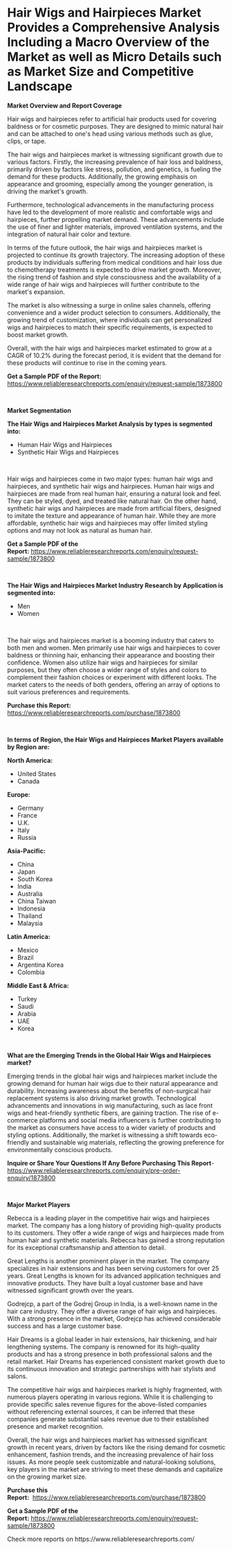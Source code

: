 <p><h1>Hair Wigs and Hairpieces Market Provides a Comprehensive Analysis Including a Macro Overview of the Market as well as Micro Details such as Market Size and Competitive Landscape</h1></p><p><strong>Market Overview and Report Coverage</strong></p>
<p><p>Hair wigs and hairpieces refer to artificial hair products used for covering baldness or for cosmetic purposes. They are designed to mimic natural hair and can be attached to one's head using various methods such as glue, clips, or tape.</p><p>The hair wigs and hairpieces market is witnessing significant growth due to various factors. Firstly, the increasing prevalence of hair loss and baldness, primarily driven by factors like stress, pollution, and genetics, is fueling the demand for these products. Additionally, the growing emphasis on appearance and grooming, especially among the younger generation, is driving the market's growth.</p><p>Furthermore, technological advancements in the manufacturing process have led to the development of more realistic and comfortable wigs and hairpieces, further propelling market demand. These advancements include the use of finer and lighter materials, improved ventilation systems, and the integration of natural hair color and texture.</p><p>In terms of the future outlook, the hair wigs and hairpieces market is projected to continue its growth trajectory. The increasing adoption of these products by individuals suffering from medical conditions and hair loss due to chemotherapy treatments is expected to drive market growth. Moreover, the rising trend of fashion and style consciousness and the availability of a wide range of hair wigs and hairpieces will further contribute to the market's expansion.</p><p>The market is also witnessing a surge in online sales channels, offering convenience and a wider product selection to consumers. Additionally, the growing trend of customization, where individuals can get personalized wigs and hairpieces to match their specific requirements, is expected to boost market growth.</p><p>Overall, with the hair wigs and hairpieces market estimated to grow at a CAGR of 10.2% during the forecast period, it is evident that the demand for these products will continue to rise in the coming years.</p></p>
<p><strong>Get a Sample PDF of the Report:</strong> <a href="https://www.reliableresearchreports.com/enquiry/request-sample/1873800">https://www.reliableresearchreports.com/enquiry/request-sample/1873800</a></p>
<p>&nbsp;</p>
<p><strong>Market Segmentation</strong></p>
<p><strong>The Hair Wigs and Hairpieces Market Analysis by types is segmented into:</strong></p>
<p><ul><li>Human Hair Wigs and Hairpieces</li><li>Synthetic Hair Wigs and Hairpieces</li></ul></p>
<p>&nbsp;</p>
<p><p>Hair wigs and hairpieces come in two major types: human hair wigs and hairpieces, and synthetic hair wigs and hairpieces. Human hair wigs and hairpieces are made from real human hair, ensuring a natural look and feel. They can be styled, dyed, and treated like natural hair. On the other hand, synthetic hair wigs and hairpieces are made from artificial fibers, designed to imitate the texture and appearance of human hair. While they are more affordable, synthetic hair wigs and hairpieces may offer limited styling options and may not look as natural as human hair.</p></p>
<p><strong>Get a Sample PDF of the Report:</strong>&nbsp;<a href="https://www.reliableresearchreports.com/enquiry/request-sample/1873800">https://www.reliableresearchreports.com/enquiry/request-sample/1873800</a></p>
<p>&nbsp;</p>
<p><strong>The Hair Wigs and Hairpieces Market Industry Research by Application is segmented into:</strong></p>
<p><ul><li>Men</li><li>Women</li></ul></p>
<p>&nbsp;</p>
<p><p>The hair wigs and hairpieces market is a booming industry that caters to both men and women. Men primarily use hair wigs and hairpieces to cover baldness or thinning hair, enhancing their appearance and boosting their confidence. Women also utilize hair wigs and hairpieces for similar purposes, but they often choose a wider range of styles and colors to complement their fashion choices or experiment with different looks. The market caters to the needs of both genders, offering an array of options to suit various preferences and requirements.</p></p>
<p><strong>Purchase this Report:</strong>&nbsp; <a href="https://www.reliableresearchreports.com/purchase/1873800">https://www.reliableresearchreports.com/purchase/1873800</a></p>
<p>&nbsp;</p>
<p><strong>In terms of Region, the Hair Wigs and Hairpieces Market Players available by Region are:</strong></p>
<p>
    <p> <strong> North America: </strong>
        <ul>
            <li>United States</li>
            <li>Canada</li>
        </ul>
        </p> 
    <p> <strong> Europe: </strong>
        <ul>
            <li>Germany</li>
            <li>France</li>
            <li>U.K.</li>
            <li>Italy</li>
            <li>Russia</li>
        </ul>
        </p> 
    <p> <strong> Asia-Pacific: </strong>
        <ul>
            <li>China</li>
            <li>Japan</li>
            <li>South Korea</li>
            <li>India</li>
            <li>Australia</li>
            <li>China Taiwan</li>
            <li>Indonesia</li>
            <li>Thailand</li>
            <li>Malaysia</li>
        </ul>
        </p> 
    <p> <strong> Latin America: </strong>
        <ul>
            <li>Mexico</li>
            <li>Brazil</li>
            <li>Argentina Korea</li>
            <li>Colombia</li>
        </ul>
        </p> 
    <p> <strong> Middle East & Africa: </strong>
        <ul>
            <li>Turkey</li>
            <li>Saudi</li>
            <li>Arabia</li>
            <li>UAE</li>
            <li>Korea</li>
        </ul>
    </p>
    </p>
<p>&nbsp;</p>
<p><strong>What are the Emerging Trends in the Global Hair Wigs and Hairpieces market?</strong></p>
<p><p>Emerging trends in the global hair wigs and hairpieces market include the growing demand for human hair wigs due to their natural appearance and durability. Increasing awareness about the benefits of non-surgical hair replacement systems is also driving market growth. Technological advancements and innovations in wig manufacturing, such as lace front wigs and heat-friendly synthetic fibers, are gaining traction. The rise of e-commerce platforms and social media influencers is further contributing to the market as consumers have access to a wider variety of products and styling options. Additionally, the market is witnessing a shift towards eco-friendly and sustainable wig materials, reflecting the growing preference for environmentally conscious products.</p></p>
<p><strong>Inquire or Share Your Questions If Any Before Purchasing This Report</strong>- <a href="https://www.reliableresearchreports.com/enquiry/pre-order-enquiry/1873800">https://www.reliableresearchreports.com/enquiry/pre-order-enquiry/1873800</a></p>
<p>&nbsp;</p>
<p><strong>Major Market Players</strong></p>
<p><p>Rebecca is a leading player in the competitive hair wigs and hairpieces market. The company has a long history of providing high-quality products to its customers. They offer a wide range of wigs and hairpieces made from human hair and synthetic materials. Rebecca has gained a strong reputation for its exceptional craftsmanship and attention to detail.</p><p>Great Lengths is another prominent player in the market. The company specializes in hair extensions and has been serving customers for over 25 years. Great Lengths is known for its advanced application techniques and innovative products. They have built a loyal customer base and have witnessed significant growth over the years.</p><p>Godrejcp, a part of the Godrej Group in India, is a well-known name in the hair care industry. They offer a diverse range of hair wigs and hairpieces. With a strong presence in the market, Godrejcp has achieved considerable success and has a large customer base.</p><p>Hair Dreams is a global leader in hair extensions, hair thickening, and hair lengthening systems. The company is renowned for its high-quality products and has a strong presence in both professional salons and the retail market. Hair Dreams has experienced consistent market growth due to its continuous innovation and strategic partnerships with hair stylists and salons.</p><p>The competitive hair wigs and hairpieces market is highly fragmented, with numerous players operating in various regions. While it is challenging to provide specific sales revenue figures for the above-listed companies without referencing external sources, it can be inferred that these companies generate substantial sales revenue due to their established presence and market recognition.</p><p>Overall, the hair wigs and hairpieces market has witnessed significant growth in recent years, driven by factors like the rising demand for cosmetic enhancement, fashion trends, and the increasing prevalence of hair loss issues. As more people seek customizable and natural-looking solutions, key players in the market are striving to meet these demands and capitalize on the growing market size.</p></p>
<p><strong>Purchase this Report:</strong>&nbsp;&nbsp;<a href="https://www.reliableresearchreports.com/purchase/1873800">https://www.reliableresearchreports.com/purchase/1873800</a></p>
<p></p>
<p><strong>Get a Sample PDF of the Report:</strong>&nbsp;<a href="https://www.reliableresearchreports.com/enquiry/request-sample/1873800">https://www.reliableresearchreports.com/enquiry/request-sample/1873800</a></p>
<p>Check more reports on https://www.reliableresearchreports.com/</p>